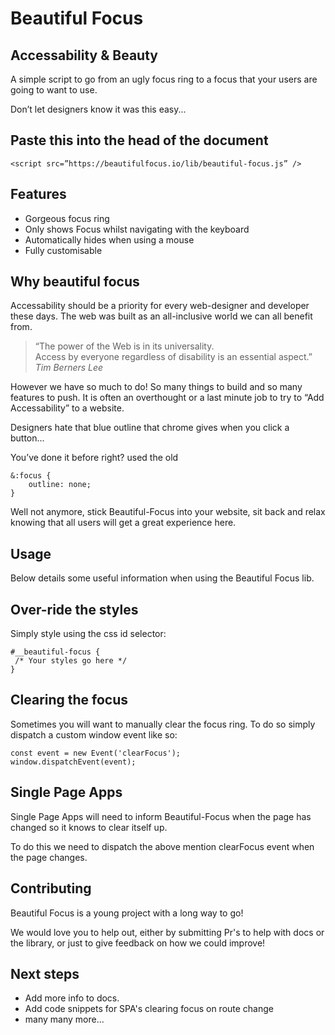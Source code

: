 # Beautiful Focus

## Accessability & Beauty

A simple script to go from an ugly focus ring to a focus that your users are going to want to use.

Don’t let designers know it was this easy...

## Paste this into the head of the document

```
<script src=”https://beautifulfocus.io/lib/beautiful-focus.js” />
```

## Features

- Gorgeous focus ring
- Only shows Focus whilst navigating with the keyboard
- Automatically hides when using a mouse
- Fully customisable

## Why beautiful focus

Accessability should be a priority for every web-designer and developer these days. The web was built as an all-inclusive world we can all benefit from.

> “The power of the Web is in its universality.  
> Access by everyone regardless of disability is an essential aspect.”
> <cite>Tim Berners Lee</cite>

However we have so much to do! So many things to build and so many features to push. It is often an overthought or a last minute job to try to “Add Accessability” to a website.

Designers hate that blue outline that chrome gives when you click a button...

You’ve done it before right? used the old

```
&:focus {
    outline: none;
}
```

Well not anymore, stick Beautiful-Focus into your website, sit back and relax knowing that all users will get a great experience here.

## Usage

Below details some useful information when using the Beautiful Focus lib.

## Over-ride the styles

Simply style using the css id selector:

```
#__beautiful-focus {
 /* Your styles go here */
}
```

## Clearing the focus

Sometimes you will want to manually clear the focus ring. To do so simply dispatch a custom window event like so:

```
const event = new Event('clearFocus');
window.dispatchEvent(event);
```

## Single Page Apps

Single Page Apps will need to inform Beautiful-Focus when the page has changed so it knows to clear itself up.

To do this we need to dispatch the above mention clearFocus event when the page changes.

## Contributing

Beautiful Focus is a young project with a long way to go!

We would love you to help out, either by submitting Pr's to help with docs or the library, or just to give feedback on how we could improve!

## Next steps

- Add more info to docs.
- Add code snippets for SPA's clearing focus on route change
- many many more...
